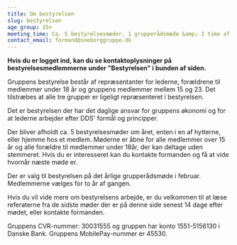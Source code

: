 ```yaml
---
title: Om bestyrelsen
slug: bestyrelsen
age_group: 15+
meeting_time: Ca. 5 bestyrelsesmøder, 1 grupperådsmøde &amp; 1 time af et ledergruppemøde
contact_email: formand@soeborggruppe.dk
---
```

**Hvis du er logget ind, kan du se kontaktoplysninger på bestyrelsesmedlemmerne under "Bestyrelsen" i bunden af siden.**

Gruppens bestyrelse består af repræsentanter for lederne, forældrene til medlemmer under 18 år og gruppens medlemmer mellem 15 og 23.&nbsp;Det tilstræbes at alle tre grupper er ligeligt repræsenteret i bestyrelsen.

Det er bestyrelsen der har det daglige ansvar for gruppens økonomi og for at lederne arbejder efter DDS' formål og principper.

Der bliver afholdt ca. 5 bestyrelsesmøder om året, enten i en af hytterne, eller hjemme hos et medlem. Møderne er åbne for alle medlemmer over 15 år og alle forældre til medlemmer under 18år, der kan deltage uden stemmeret. Hvis du er interesseret kan du kontakte formanden og få at vide hvornår næste møde er.

Der er valg til bestyrelsen på det årlige grupperådsmøde i februar. Medlemmerne vælges for to år af gangen.

Hvis du vil vide mere om bestyrelsens arbejde, er du velkommen til at læse referaterne fra de sidste møder der er på denne side senest 14 dage efter mødet, eller kontakte formanden.

Gruppens CVR-nummer: 30031555 og gruppen har konto 1551-5156130 i Danske Bank. Gruppens MobilePay-nummer er 45530.
